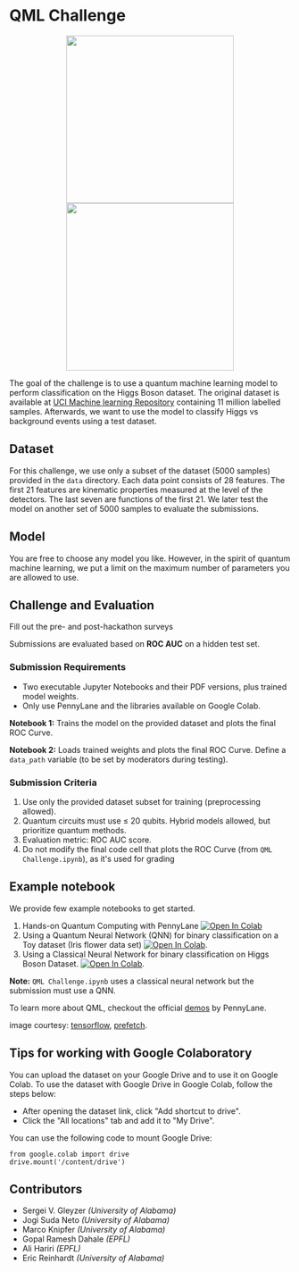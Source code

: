 # QML Challenge

<div align = "center">
  <img width='auto' height=300 src="https://blogger.googleusercontent.com/img/b/R29vZ2xl/AVvXsEjvFhfnoZf8qGq5B77keDh_bmSfdpSsd_MJXehTGKQOkfl4uUgBZ3fM8d0kjjcCGDfYDXwYzPpZf5moACKyK2Ejew-ldNRvAofzhHQXGTRYmJgHatvbLTR1nqXotI-QZj2sNVao87w5B6g/s1600/quantum+model.png">
  <img width='auto' height=300 src="https://prefetch.eu/know/concept/bloch-sphere/sketch-full.png?v=1">
</div>

The goal of the challenge is to use a quantum machine learning model to perform classification on the Higgs Boson dataset. The original dataset is available at [UCI Machine learning Repository](https://archive.ics.uci.edu/dataset/280/higgs) containing 11 million labelled samples. Afterwards, we want to use the model to classify Higgs vs background events using a test dataset.


## Dataset

For this challenge, we use only a subset of the dataset (5000 samples) provided in the `data` directory. Each data point consists of 28 features. The first 21 features are kinematic properties measured at the level of the detectors. The last seven are functions of the first 21. We later test the model on another set of 5000 samples to evaluate the submissions.

## Model

You are free to choose any model you like. However, in the spirit of quantum machine learning, we put a limit on the maximum number of parameters you are allowed to use.

## Challenge and Evaluation
Fill out the pre- and post-hackathon surveys

Submissions are evaluated based on **ROC AUC** on a hidden test set.

### Submission Requirements

- Two executable Jupyter Notebooks and their PDF versions, plus trained model weights.
- Only use PennyLane and the libraries available on Google Colab.

**Notebook 1:** Trains the model on the provided dataset and plots the final ROC Curve.

**Notebook 2:** Loads trained weights and plots the final ROC Curve. Define a `data_path` variable (to be set by moderators during testing).

### Submission Criteria

1. Use only the provided dataset subset for training (preprocessing allowed).
2. Quantum circuits must use ≤ 20 qubits. Hybrid models allowed, but prioritize quantum methods.
3. Evaluation metric: ROC AUC score.
4. Do not modify the final code cell that plots the ROC Curve (from `QML Challenge.ipynb`), as it's used for grading

## Example notebook

We provide few example notebooks to get started.

1. Hands-on Quantum Computing with PennyLane [![Open In Colab](https://colab.research.google.com/assets/colab-badge.svg)](https://colab.research.google.com/github.com/ML4SCI/DeepLearnHackathon/blob/main/QMLChallenge/Quantum_Computing_Warmup.ipynb)
2. Using a Quantum Neural Network (QNN) for binary classification on a Toy dataset (Iris flower data set) [![Open In Colab](https://colab.research.google.com/assets/colab-badge.svg)](https://colab.research.google.com/github.com/ML4SCI/DeepLearnHackathon/blob/main/QMLChallenge/Quantum_Computing_Warmup%20-%202.ipynb).
3. Using a Classical Neural Network for binary classification on Higgs Boson Dataset. [![Open In Colab](https://colab.research.google.com/assets/colab-badge.svg)](https://colab.research.google.com/github.com/ML4SCI/DeepLearnHackathon/blob/main/QMLChallenge/QML%20Challenge.ipynb).

**Note:** `QML Challenge.ipynb` uses a classical neural network but the submission must use a QNN.


To learn more about QML, checkout the official [demos](https://pennylane.ai/qml/demonstrations/) by PennyLane.

image courtesy: [tensorflow](https://blog.tensorflow.org/2020/03/announcing-tensorflow-quantum-open.html), [prefetch](https://prefetch.eu/know/concept/bloch-sphere/).

## Tips for working with Google Colaboratory

You can upload the dataset on your Google Drive and to use it on Google Colab. To use the dataset with Google Drive in Google Colab, follow the steps below:

- After opening the dataset link, click "Add shortcut to drive".
- Click the "All locations" tab and add it to "My Drive".

You can use the following code to mount Google Drive:

```
from google.colab import drive
drive.mount('/content/drive')
```

## Contributors

- Sergei V. Gleyzer *(University of Alabama)*
- Jogi Suda Neto *(University of Alabama)*
- Marco Knipfer *(University of Alabama)*
- Gopal Ramesh Dahale *(EPFL)*
- Ali Hariri *(EPFL)*
- Eric Reinhardt *(University of Alabama)*
